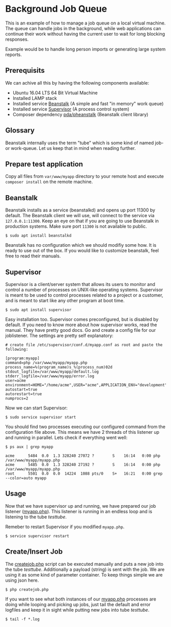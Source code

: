 # Background Job Queue

This is an example of how to manage a job queue on a local virtual machine. The queue can handle jobs in the background,
while web applications can continue their work without having the current user to wait for long blocking responses.

Example would be to handle long person imports or generating large system reports.

## Prerequisits

We can achive all this by having the following components available:

 * Ubuntu 16.04 LTS 64 Bit Virtual Machine
 * Installed LAMP stack
 * Installed service [Beanstalk](http://kr.github.io/beanstalkd) (A simple and fast "in memory" work queue)
 * Installed service [Supervisor](http://supervisord.org) (A process control system)
 * Composer dependency [pda/pheanstalk](https://github.com/pda/pheanstalk) (Beanstalk client library)

## Glossary

Beanstalk internally uses the term "tube" which is some kind of named job- or work-queue. Let us keep that in mind
when reading further.

## Prepare test application

Copy all files from `var/www/myapp` directory to your remote host and execute `composer install` on the remote machine.

## Beanstalk

Beanstalk installs as a service (beanstalkd) and opens up port 11300 by default. The Beanstalk client we will use, will
connect to the service via `127.0.0.1:11300`. Keep an eye on that if you are going to use Beanstalk in production
systems. Make sure port `11300` is not available to public.

    $ sudo apt install beanstalkd

Beanstalk has no configuration which we should modifiy some how. It is ready to use out of the box. If you would like to
customize beanstalk, feel free to read their manuals.

## Supervisor

Supervisor is a client/server system that allows its users to monitor and control a number of processes on UNIX-like
operating systems. Supervisor is meant to be used to control processes related to a project or a customer, and is meant
to start like any other program at boot time.

    $ sudo apt install supervisor

Easy installation too. Supervisor comes preconfigured, but is disabled by default. If you need to know more about how
supervisor works, read the manual. They have pretty good docs. Go and create a config file for our joblistener. The
settings are pretty self explanatory:

    # create file /etc/supervisor/conf.d/myapp.conf as root and paste the following:
    
    [program:myapp]
    command=php /var/www/myapp/myapp.php
    process_name=%(program_name)s_%(process_num)02d
    stdout_logfile=/var/www/myapp/default.log
    stderr_logfile=/var/www/myapp/error.log
    user=acme
    environment=HOME="/home/acme",USER="acme",APPLICATION_ENV="development"
    autostart=true
    autorestart=true
    numprocs=2

Now we can start Supervisor:

    $ sudo service supervisor start

You should find two processes executing our configured command from the configuration file above. This means we have 2
threads of this listener up and running in parallel. Lets check if everything went well:

    $ ps aux | grep myapp
    
    acme      5484  0.0  1.3 328240 27072 ?        S    16:14   0:00 php /var/www/myapp/myapp.php
    acme      5485  0.0  1.3 328240 27192 ?        S    16:14   0:00 php /var/www/myapp/myapp.php
    root      5501  0.0  0.0  14224  1088 pts/0    S+   16:21   0:00 grep --color=auto myapp

## Usage

Now that we have supervisor up and running, we have prepared our job listener ([myapp.php](var/www/myapp/myapp.php)). This listener is
running in an endless loop and is listening to the tube *testtube*.

Remeber to restart Supervisor if you modified `myapp.php`.

    $ service supervisor restart

## Create/Insert Job

The [createjob.php](var/www/myapp/createjob.php) script can be executed manually and puts a new job into the tube *testtube*.
Additionally a payload (string) is sent with the job. We are using it as some kind of parameter container. To keep
things simple we are using json here.
    
    $ php createjob.php
    
If you want to see what both instances of our [myapp.php](var/www/myapp/myapp.php) processes are doing while looping and picking up
jobs, just tail the default and error logfiles and keep it in sight while putting new jobs into tube *testtube*.

    $ tail -f *.log
